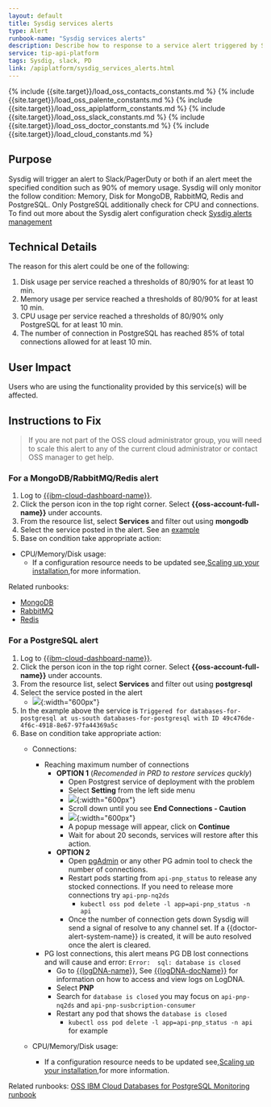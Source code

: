 ```yaml
---
layout: default
title: Sysdig services alerts
type: Alert
runbook-name: "Sysdig services alerts"
description: Describe how to response to a service alert triggered by Sysdig for ICD services such as Redis, RabbitMQ ...
service: tip-api-platform
tags: Sysdig, slack, PD
link: /apiplatform/sysdig_services_alerts.html
---
```


{% include {{site.target}}/load_oss_contacts_constants.md %}
{% include {{site.target}}/load_oss_palente_constants.md %}
{% include {{site.target}}/load_oss_apiplatform_constants.md %}
{% include {{site.target}}/load_oss_slack_constants.md %}
{% include {{site.target}}/load_oss_doctor_constants.md %}
{% include {{site.target}}/load_cloud_constants.md %}


## Purpose

Sysdig will trigger an alert to Slack/PagerDuty or both if an alert meet the specified condition such as 90% of memory usage. Sysdig will only monitor the follow condition: Memory, Disk for MongoDB, RabbitMQ, Redis and PostgreSQL. Only PostgreSQL additionally check for CPU and connections. To find out more about the Sysdig alert configuration check [Sysdig alerts management]({{site.baseurl}}/docs//apiplatform/How_To/sysdig_alerts_management.html)

## Technical Details

The reason for this alert could be one of the following:

  1. Disk usage per service reached a thresholds of 80/90% for at least 10 min.
  2. Memory usage per service reached a thresholds of 80/90% for at least 10 min.
  3. CPU usage per service reached a thresholds of 80/90% only PostgreSQL for at least 10 min.
  4. The number of connection in PostgreSQL has reached 85% of total connections allowed for at least 10 min.

## User Impact

Users who are using the functionality provided by this service(s) will be affected.

## Instructions to Fix

>If you are not part of the OSS cloud administrator group, you will need to scale this alert to any of the current cloud administrator or contact OSS manager to get help.

### For a MongoDB/RabbitMQ/Redis alert

1. Log to [{{ibm-cloud-dashboard-name}}]({{ibm-cloud-dashboard-link}}).
2. Click the person icon in the top right corner. Select **{{oss-account-full-name}}** under accounts.
3. From the resource list, select **Services** and filter out using **mongodb**
4. Select the service posted in the alert. See an [example](#for-a-postgresql-alert)
5. Base on condition take appropriate action:

  - CPU/Memory/Disk usage:
    - If a configuration resource needs to be updated see,[Scaling up your installation](https://cloud.ibm.com/docs/databases-for-postgresql?topic=databases-for-postgresql-resources-scaling),for more information.

Related runbooks:

- [MongoDB](https://pages.github.ibm.com/cloud-sre/runbooks/docs/runbooks/apiplatform/api.edb-mongodb.down.html)
- [RabbitMQ]( https://pages.github.ibm.com/cloud-sre/runbooks/docs/runbooks/apiplatform/ibm/Contact_RabbitMQ_team.html)
- [Redis](https://pages.github.ibm.com/cloud-sre/runbooks/docs/runbooks/apiplatform/api.edb-redis.down.html)

### For a PostgreSQL alert

1. Log to [{{ibm-cloud-dashboard-name}}]({{ibm-cloud-dashboard-link}}).
2. Click the person icon in the top right corner. Select **{{oss-account-full-name}}** under accounts.
3. From the resource list, select **Services** and filter out using **postgresql**
4. Select the service posted in the alert
    * ![]({{site.baseurl}}/docs/runbooks/apiplatform/images/sysdig/sysdig_alert_example.png){:width="600px"}
5. In the example above the service is `Triggered for databases-for-postgresql at us-south databases-for-postgresql with ID 49c476de-4f6c-4918-8e67-97fa44369a5c`
6. Base on condition take appropriate action:
    - Connections:
        - Reaching maximum number of connections
            - **OPTION 1** (*Recomended in PRD to restore services quckly*)
                - Open Postgrest service of deployment with the problem
                - Select **Setting** from the left side menu
                - ![]({{site.baseurl}}/docs/runbooks/apiplatform/images/pgSQL/PostgresSQL-Settings.png){:width="600px"}
                - Scroll down until you see **End Connections - Caution**
                - ![]({{site.baseurl}}/docs/runbooks/apiplatform/images/pgSQL/PostgresSQL-EndConnections.png){:width="600px"}
                - A popup message will appear, click on **Continue**
                - Wait for about 20 seconds, services will restore after this action.
            - **OPTION 2**
                - Open [pgAdmin](https://www.pgadmin.org/download/) or any other PG admin tool to check the number of connections.
                - Restart pods starting from  `api-pnp_status` to release any stocked connections. If you need to release more connections try `api-pnp-nq2ds`
                    - `kubectl oss pod delete -l app=api-pnp_status -n api`
                - Once the number of connection gets down Sysdig will send a signal of resolve to any channel set. If a {{doctor-alert-system-name}} is created, it will be auto resolved once the alert is cleared.
        - PG lost connections, this alert means PG DB lost connections and will cause and error: `Error:  sql: database is closed `
            - Go to [{{logDNA-name}}]({{logDNA-link}}), See [{{logDNA-docName}}]({{logDNA-docRepo}}) for information on how to access and view logs on LogDNA.
            - Select **PNP**
            - Search for `database is closed` you may focus on `api-pnp-nq2ds` and `api-pnp-susbcription-consumer`
            - Restart any pod that shows the `database is closed`
                - `kubectl oss pod delete -l app=api-pnp_status -n api` for example

    - CPU/Memory/Disk usage:
        - If a configuration resource needs to be updated see,[Scaling up your installation](https://cloud.ibm.com/docs/speech-to-text-data?topic=speech-to-text-data-speech-scaling-12),for more information.

Related runbooks:
 [OSS IBM Cloud Databases for PostgreSQL Monitoring runbook](https://pages.github.ibm.com/cloud-sre/runbooks/docs/runbooks/apiplatform/Runbook-icd-postgres-monitoring.html)
